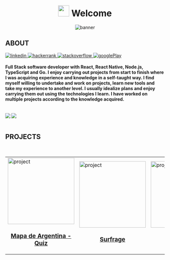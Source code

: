 <div align="center">
        <h1 align="center"> <img src="https://media.giphy.com/media/hvRJCLFzcasrR4ia7z/giphy.gif" width="35"> Welcome</h1>
        <img src="https://res.cloudinary.com/projects-emanuek/image/upload/v1709572717/portfolio/linkedin_fondo_rvxapa.png" alt="banner">
</div>
        
## ABOUT

<a href="https://www.linkedin.com/in/emanuelcavallin" target="_blank">
<img src="https://img.shields.io/badge/LinkedIn-0077B5?style=for-the-badge&logo=linkedin&logoColor=white" alt="linkedin" />
</a>

<a href="https://www.hackerrank.com/profile/cavallinema" target="_blank">
<img src="https://img.shields.io/badge/-Hackerrank-2EC866?style=for-the-badge&logo=HackerRank&logoColor=white" alt="hackerrank" />
</a>

<a href="https://es.stackoverflow.com/users/243446/emanuek?tab=profile" target="_blank">
<img src="https://img.shields.io/badge/Stack_Overflow-FE7A16?style=for-the-badge&logo=stack-overflow&logoColor=white" alt="stackoverflow" />
</a>

<a href="https://play.google.com/store/apps/dev?id=6694592028510110080">
<img src="https://img.shields.io/badge/Google_Play-414141?style=for-the-badge&logo=google-play&logoColor=white" alt="googlePlay" />
</a>
        
<br>

<h4 align="left">
        Full Stack software developer with React, React Native, Node.js, TypeScript and Go. I enjoy carrying out projects from start to finish where I was acquiring experience and knowledge in a self-taught way.
        I find myself willing to undertake and work on projects, learn new tools and take my experience to another level. I usually idealize plans and enjoy carrying them out using the technologies I learn. I have worked on multiple projects according to the                     knowledge acquired.
</h4>

<br>

<img align="left" src="https://github-readme-stats.vercel.app/api/top-langs/?username=EmanuelCav" />
<img align="center" src="https://github-readme-stats.vercel.app/api?username=EmanuelCav&show_icons=true" />

<br>
<br>

## PROJECTS

<br>

<table>
        <tr>
                <td>
                        <a href="https://github.com/EmanuelCav/argentina_geography" target="_blank"  rel="noopener noreferrer">
                                <img width="210" src="https://res.cloudinary.com/projects-emanuek/image/upload/v1714063248/portfolio/logo_2_luwfnx.png" alt="project">
                                <h3 align="center">Mapa de Argentina - Quiz</h3>
                        </a>
                </td>
                <td>
                        <a href="https://github.com/EmanuelCav/Surveys" target="_blank"  rel="noopener noreferrer">
                                <img width="210" src="https://res.cloudinary.com/projects-emanuek/image/upload/v1709490095/portfolio/icon_qfb1dl.png" alt="project">
                                <h3 align="center">Surfrage</h3>
                        </a>
                </td>
                <td>
                        <a href="https://github.com/EmanuelCav/tournament_generator" target="_blank"  rel="noopener noreferrer">
                                <img width="210" src="https://res.cloudinary.com/projects-emanuek/image/upload/v1716217015/portfolio/logo_tjwhut.png" alt="project">
                                <h3 align="center">CupCraft</h3>
                        </a>
                </td>
                <td>
                        <a href="https://github.com/EmanuelCav/Argentina-Geo" target="_blank"  rel="noopener noreferrer">
                                <img width="210" src="https://res.cloudinary.com/projects-emanuek/image/upload/v1706790450/favicon_tvx4ge.png" alt="project">
                                <h3 align="center">Argentina Quiz</h3>
                        </a>
                 </td>
        </tr>
</table>

<br>
